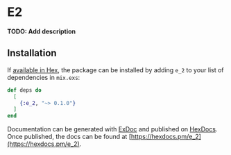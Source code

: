 # E2

**TODO: Add description**

## Installation

If [available in Hex](https://hex.pm/docs/publish), the package can be installed
by adding `e_2` to your list of dependencies in `mix.exs`:

```elixir
def deps do
  [
    {:e_2, "~> 0.1.0"}
  ]
end
```

Documentation can be generated with [ExDoc](https://github.com/elixir-lang/ex_doc)
and published on [HexDocs](https://hexdocs.pm). Once published, the docs can
be found at [https://hexdocs.pm/e_2](https://hexdocs.pm/e_2).

